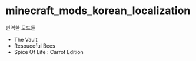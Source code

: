 # minecraft_mods_korean_localization
번역한 모드들
- The Vault
- Resouceful Bees
- Spice Of Life : Carrot Edition
